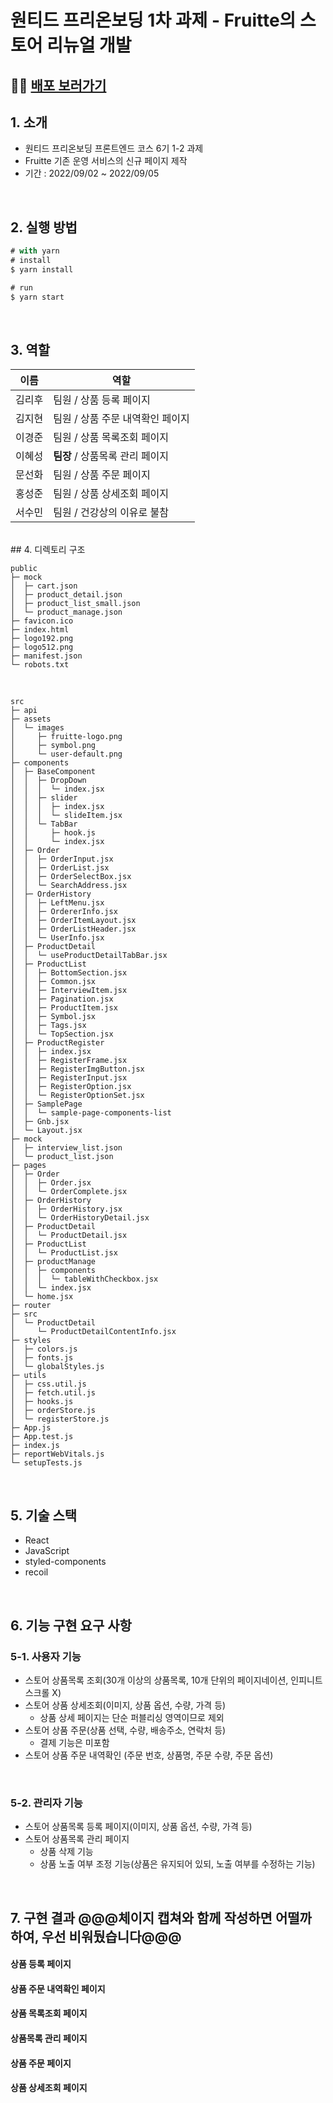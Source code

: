 # 원티드 프리온보딩 1차 과제 - Fruitte의 스토어 리뉴얼 개발

## 🚀🚀 [배포 보러가기](http://fruitte-team-3.s3-website.ap-northeast-2.amazonaws.com/?page=1)
## 1. 소개

- 원티드 프리온보딩 프론트엔드 코스 6기 1-2 과제
- Fruitte 기존 운영 서비스의 신규 페이지 제작
- 기간 : 2022/09/02 ~ 2022/09/05

<br>

## 2. 실행 방법
```jsx
# with yarn
# install
$ yarn install

# run
$ yarn start
```

<br>

## 3. 역할
| 이름   | 역할  |
| ------ | ------ |
| 김리후 | 팀원 / 상품 등록 페이지 |
| 김지현 | 팀원 / 상품 주문 내역확인 페이지 | 
| 이경준 | 팀원 / 상품 목록조회 페이지 |
| 이혜성 | **팀장** / 상품목록 관리 페이지 |
| 문선화 | 팀원 / 상품 주문 페이지 |
| 홍성준 | 팀원 / 상품 상세조회 페이지 |
| 서수민 | 팀원 / 건강상의 이유로 불참 |

<br>
## 4. 디렉토리 구조

```
public                         
├─ mock                        
│  ├─ cart.json                
│  ├─ product_detail.json      
│  ├─ product_list_small.json  
│  └─ product_manage.json      
├─ favicon.ico                 
├─ index.html                  
├─ logo192.png                 
├─ logo512.png                 
├─ manifest.json               
└─ robots.txt                  
```

<br>

```
src                                    
├─ api                                 
├─ assets                              
│  └─ images                           
│     ├─ fruitte-logo.png              
│     ├─ symbol.png                    
│     └─ user-default.png              
├─ components                          
│  ├─ BaseComponent                    
│  │  ├─ DropDown                      
│  │  │  └─ index.jsx                  
│  │  ├─ slider                        
│  │  │  ├─ index.jsx                  
│  │  │  └─ slideItem.jsx              
│  │  └─ TabBar                        
│  │     ├─ hook.js                    
│  │     └─ index.jsx                  
│  ├─ Order                            
│  │  ├─ OrderInput.jsx                
│  │  ├─ OrderList.jsx                 
│  │  ├─ OrderSelectBox.jsx            
│  │  └─ SearchAddress.jsx             
│  ├─ OrderHistory                     
│  │  ├─ LeftMenu.jsx                  
│  │  ├─ OrdererInfo.jsx               
│  │  ├─ OrderItemLayout.jsx           
│  │  ├─ OrderListHeader.jsx           
│  │  └─ UserInfo.jsx                  
│  ├─ ProductDetail                    
│  │  └─ useProductDetailTabBar.jsx    
│  ├─ ProductList                      
│  │  ├─ BottomSection.jsx             
│  │  ├─ Common.jsx                    
│  │  ├─ InterviewItem.jsx             
│  │  ├─ Pagination.jsx                
│  │  ├─ ProductItem.jsx               
│  │  ├─ Symbol.jsx                    
│  │  ├─ Tags.jsx                      
│  │  └─ TopSection.jsx                
│  ├─ ProductRegister                  
│  │  ├─ index.jsx                     
│  │  ├─ RegisterFrame.jsx             
│  │  ├─ RegisterImgButton.jsx         
│  │  ├─ RegisterInput.jsx             
│  │  ├─ RegisterOption.jsx            
│  │  └─ RegisterOptionSet.jsx         
│  ├─ SamplePage                       
│  │  └─ sample-page-components-list   
│  ├─ Gnb.jsx                          
│  └─ Layout.jsx                       
├─ mock                                
│  ├─ interview_list.json              
│  └─ product_list.json                
├─ pages                               
│  ├─ Order                            
│  │  ├─ Order.jsx                     
│  │  └─ OrderComplete.jsx             
│  ├─ OrderHistory                     
│  │  ├─ OrderHistory.jsx              
│  │  └─ OrderHistoryDetail.jsx        
│  ├─ ProductDetail                    
│  │  └─ ProductDetail.jsx             
│  ├─ ProductList                      
│  │  └─ ProductList.jsx               
│  ├─ productManage                    
│  │  ├─ components                    
│  │  │  └─ tableWithCheckbox.jsx      
│  │  └─ index.jsx                     
│  └─ home.jsx                         
├─ router                              
├─ src                                 
│  └─ ProductDetail                    
│     └─ ProductDetailContentInfo.jsx  
├─ styles                              
│  ├─ colors.js                        
│  ├─ fonts.js                         
│  └─ globalStyles.js                  
├─ utils                               
│  ├─ css.util.js                      
│  ├─ fetch.util.js                    
│  ├─ hooks.js                         
│  ├─ orderStore.js                    
│  └─ registerStore.js                 
├─ App.js                              
├─ App.test.js                         
├─ index.js                            
├─ reportWebVitals.js                  
└─ setupTests.js                       
```


<br>

## 5. 기술 스택
- React
- JavaScript
- styled-components
- recoil

<br>

## 6. 기능 구현 요구 사항

### 5-1. 사용자 기능

- 스토어 상품목록 조회(30개 이상의 상품목록, 10개 단위의 페이지네이션, 인피니트 스크롤 X)
- 스토어 상품 상세조회(이미지, 상품 옵션, 수량, 가격 등)
    - 상품 상세 페이지는 단순 퍼블리싱 영역이므로 제외
- 스토어 상품 주문(상품 선택, 수량, 배송주소, 연락처 등)
    - 결제 기능은 미포함
- 스토어 상품 주문 내역확인 (주문 번호, 상품명, 주문 수량, 주문 옵션)

<br>

### 5-2. 관리자 기능

- 스토어 상품목록 등록 페이지(이미지, 상품 옵션, 수량, 가격 등)
- 스토어 상품목록 관리 페이지
    - 상품 삭제 기능
    - 상품 노출 여부 조정 기능(상품은 유지되어 있되, 노출 여부를 수정하는 기능)

<br>

## 7. 구현 결과 @@@체이지 캡쳐와 함께 작성하면 어떨까 하여, 우선 비워뒀습니다@@@
#### 상품 등록 페이지
#### 상품 주문 내역확인 페이지
#### 상품 목록조회 페이지
#### 상품목록 관리 페이지
#### 상품 주문 페이지
#### 상품 상세조회 페이지

